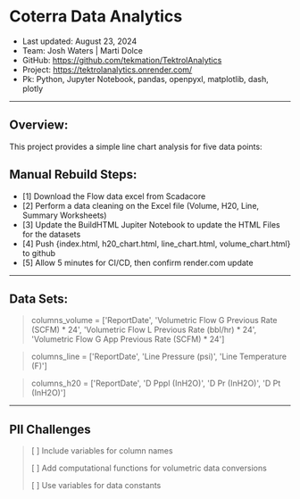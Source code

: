 # Coterra Data Analytics

- Last updated: August 23, 2024
- Team: Josh Waters | Marti Dolce
- GitHub: https://github.com/tekmation/TektrolAnalytics
- Project: https://tektrolanalytics.onrender.com/
- Pk: Python, Jupyter Notebook, pandas, openpyxl, matplotlib, dash, plotly
---
## Overview:
This project provides a simple line chart analysis for five data points:

## Manual Rebuild Steps:

- [1] Download the Flow data excel from Scadacore
- [2] Perform a data cleaning on the Excel file (Volume, H20, Line, Summary Worksheets)
- [3] Update the BuildHTML Jupiter Notebook to update the HTML Files for the datasets
- [4] Push {index.html, h20_chart.html, line_chart.html, volume_chart.html} to github
- [5] Allow 5 minutes for CI/CD, then confirm render.com update

---

## Data Sets:

> columns_volume = ['ReportDate', 'Volumetric Flow G Previous Rate (SCFM) * 24', 'Volumetric Flow L Previous Rate (bbl/hr) * 24', 'Volumetric Flow G App Previous Rate (SCFM) * 24']

> columns_line = ['ReportDate', 'Line Pressure (psi)', 'Line Temperature (F)']

> columns_h20 = ['ReportDate', 'D Pppl (InH2O)', 'D Pr (InH2O)', 'D Pt (InH2O)']

---

## PII Challenges

> [ ] Include variables for column names
>
> [ ] Add computational functions for volumetric data conversions
> 
>  [ ] Use variables for data constants

